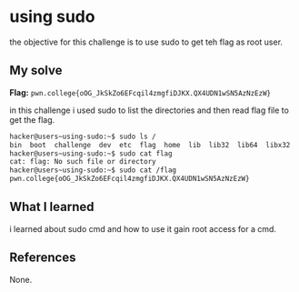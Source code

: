# using sudo
the objective for this challenge is to use sudo to get teh flag as root user.

## My solve
**Flag:** `pwn.college{oOG_JkSkZo6EFcqil4zmgfiDJKX.QX4UDN1wSN5AzNzEzW}`

in this challenge i used sudo to list the directories and then read flag file to get the flag.
```bash
hacker@users~using-sudo:~$ sudo ls /
bin  boot  challenge  dev  etc  flag  home  lib  lib32  lib64  libx32  media  mnt  nix  opt  proc  root  run  sbin  srv  sys  tmp  usr  var
hacker@users~using-sudo:~$ sudo cat flag
cat: flag: No such file or directory
hacker@users~using-sudo:~$ sudo cat /flag
pwn.college{oOG_JkSkZo6EFcqil4zmgfiDJKX.QX4UDN1wSN5AzNzEzW}
```

## What I learned
i learned about sudo cmd and how to use it gain root access for a cmd.

## References 
None.
